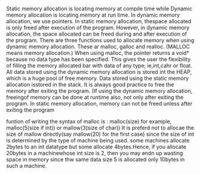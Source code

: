 Static memory allocation is locating memory at compile time while Dynamic memory allocation is locating memory at run time. 
In dynamic memory allocation, we use pointers.
In static memory allocation, thespace allocated is only freed after execution of the program.
However, in dynamic memory allocation, the space allocated can be freed during and after execution of the program.
There are three functions used to allocate memory when using dynamic memory allocation. These ar malloc, galloc and realloc.
(MALLOC means memory allocation.)
When using malloc, the pointer returns a void* because no data type has been specified. This gives the user the flexibility of filling the memory allocated bar with data of any type; ie,int,cahr or float.
All data stored using the dynamic memory allocation is stored int the HEAP, which is a huge pool of free memory.
Data stored using the static memory allocation isstored in the stack.
It is always good practice to free the memory after exiting the program. (If using the dynamic memory allocation, freeingof memory can be done at runtime also, not only after exiting the program. In static memory allocation, memory can not be freed unless after exiting the program

funtion of writing the syntax of malloc is :
malloc(size)        for example, malloc(5(size if int)) or mallow(3(size of char))
It is preferd not to allocae the size of mallow directly(say mallow(20) for the first case) since the size of int is determined by the type of machine being used. some machines allocate 2bytes to an int datatype but some allocate 4bytes.Hence, if you allocate 20bytes in a machinewhose int size is 2, then you may endn up wasting space in memory since thw same data size 5 is allocated only 10bytes in such a machine. 
